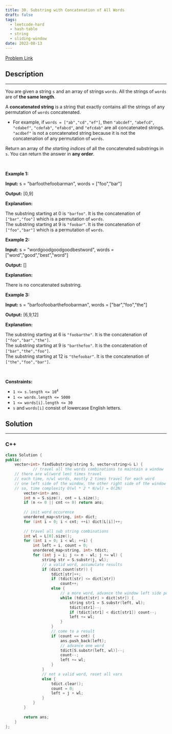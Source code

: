 ```yaml
---
title: 30. Substring with Concatenation of All Words
draft: false
tags: 
  - leetcode-hard
  - hash-table
  - string
  - sliding-window
date: 2022-08-13
---
```


[Problem Link](https://leetcode.com/problems/substring-with-concatenation-of-all-words/)

## Description

---
<p>You are given a string <code>s</code> and an array of strings <code>words</code>. All the strings of <code>words</code> are of <strong>the same length</strong>.</p>

<p>A <strong>concatenated string</strong> is a string that exactly contains all the strings of any permutation of <code>words</code> concatenated.</p>

<ul>
	<li>For example, if <code>words = [&quot;ab&quot;,&quot;cd&quot;,&quot;ef&quot;]</code>, then <code>&quot;abcdef&quot;</code>, <code>&quot;abefcd&quot;</code>, <code>&quot;cdabef&quot;</code>, <code>&quot;cdefab&quot;</code>, <code>&quot;efabcd&quot;</code>, and <code>&quot;efcdab&quot;</code> are all concatenated strings. <code>&quot;acdbef&quot;</code> is not a concatenated string because it is not the concatenation of any permutation of <code>words</code>.</li>
</ul>

<p>Return an array of <em>the starting indices</em> of all the concatenated substrings in <code>s</code>. You can return the answer in <strong>any order</strong>.</p>

<p>&nbsp;</p>
<p><strong class="example">Example 1:</strong></p>

<div class="example-block">
<p><strong>Input:</strong> <span class="example-io">s = &quot;barfoothefoobarman&quot;, words = [&quot;foo&quot;,&quot;bar&quot;]</span></p>

<p><strong>Output:</strong> <span class="example-io">[0,9]</span></p>

<p><strong>Explanation:</strong></p>

<p>The substring starting at 0 is <code>&quot;barfoo&quot;</code>. It is the concatenation of <code>[&quot;bar&quot;,&quot;foo&quot;]</code> which is a permutation of <code>words</code>.<br />
The substring starting at 9 is <code>&quot;foobar&quot;</code>. It is the concatenation of <code>[&quot;foo&quot;,&quot;bar&quot;]</code> which is a permutation of <code>words</code>.</p>
</div>

<p><strong class="example">Example 2:</strong></p>

<div class="example-block">
<p><strong>Input:</strong> <span class="example-io">s = &quot;wordgoodgoodgoodbestword&quot;, words = [&quot;word&quot;,&quot;good&quot;,&quot;best&quot;,&quot;word&quot;]</span></p>

<p><strong>Output:</strong> <span class="example-io">[]</span></p>

<p><strong>Explanation:</strong></p>

<p>There is no concatenated substring.</p>
</div>

<p><strong class="example">Example 3:</strong></p>

<div class="example-block">
<p><strong>Input:</strong> <span class="example-io">s = &quot;barfoofoobarthefoobarman&quot;, words = [&quot;bar&quot;,&quot;foo&quot;,&quot;the&quot;]</span></p>

<p><strong>Output:</strong> <span class="example-io">[6,9,12]</span></p>

<p><strong>Explanation:</strong></p>

<p>The substring starting at 6 is <code>&quot;foobarthe&quot;</code>. It is the concatenation of <code>[&quot;foo&quot;,&quot;bar&quot;,&quot;the&quot;]</code>.<br />
The substring starting at 9 is <code>&quot;barthefoo&quot;</code>. It is the concatenation of <code>[&quot;bar&quot;,&quot;the&quot;,&quot;foo&quot;]</code>.<br />
The substring starting at 12 is <code>&quot;thefoobar&quot;</code>. It is the concatenation of <code>[&quot;the&quot;,&quot;foo&quot;,&quot;bar&quot;]</code>.</p>
</div>

<p>&nbsp;</p>
<p><strong>Constraints:</strong></p>

<ul>
	<li><code>1 &lt;= s.length &lt;= 10<sup>4</sup></code></li>
	<li><code>1 &lt;= words.length &lt;= 5000</code></li>
	<li><code>1 &lt;= words[i].length &lt;= 30</code></li>
	<li><code>s</code> and <code>words[i]</code> consist of lowercase English letters.</li>
</ul>


## Solution

---
### C++
``` cpp title='substring-with-concatenation-of-all-words'
class Solution {
public:
    vector<int> findSubstring(string S, vector<string>& L) {
            // travel all the words combinations to maintain a window
    // there are wl(word len) times travel
    // each time, n/wl words, mostly 2 times travel for each word
    // one left side of the window, the other right side of the window
    // so, time complexity O(wl * 2 * N/wl) = O(2N)
        vector<int> ans;
        int n = S.size(), cnt = L.size();
        if (n <= 0 || cnt <= 0) return ans;
        
        // init word occurence
        unordered_map<string, int> dict;
        for (int i = 0; i < cnt; ++i) dict[L[i]]++;
        
        // travel all sub string combinations
        int wl = L[0].size();
        for (int i = 0; i < wl; ++i) {
            int left = i, count = 0;
            unordered_map<string, int> tdict;
            for (int j = i; j <= n - wl; j += wl) {
                string str = S.substr(j, wl);
                // a valid word, accumulate results
                if (dict.count(str)) {
                    tdict[str]++;
                    if (tdict[str] <= dict[str]) 
                        count++;
                    else {
                        // a more word, advance the window left side possiablly
                        while (tdict[str] > dict[str]) {
                            string str1 = S.substr(left, wl);
                            tdict[str1]--;
                            if (tdict[str1] < dict[str1]) count--;
                            left += wl;
                        }
                    }
                    // come to a result
                    if (count == cnt) {
                        ans.push_back(left);
                        // advance one word
                        tdict[S.substr(left, wl)]--;
                        count--;
                        left += wl;
                    }
                }
                // not a valid word, reset all vars
                else {
                    tdict.clear();
                    count = 0;
                    left = j + wl;
                }
            }
        }
        
        return ans;
    }
};
```

